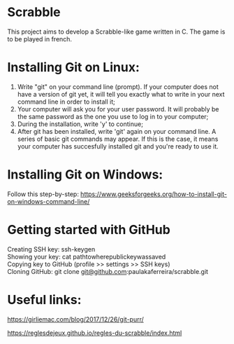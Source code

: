 # Scrabble
This project aims to develop a Scrabble-like game written in C.
The game is to be played in french.
# Installing Git on Linux:
1. Write "git" on your command line (prompt). If your computer does not have a version of git yet, it will tell you exactly what to write in your next command line in order to install it;
2. Your computer will ask you for your user password. It will probably be the same password as the one you use to log in to your computer;
3. During the installation, write 'y' to continue;
4. After git has been installed, write 'git' again on your command line. A series of basic git commands may appear. If this is the case, it means your computer has succesfully installed git and you're ready to use it.
# Installing Git on Windows:
Follow this step-by-step: https://www.geeksforgeeks.org/how-to-install-git-on-windows-command-line/
# Getting started with GitHub
Creating SSH key: ssh-keygen  
Showing your key: cat pathtowherepublickeywassaved  
Copying key to GitHub (profile >> settings >> SSH keys)  
Cloning GitHub: git clone git@github.com:paulakaferreira/scrabble.git  

# Useful links:
https://girliemac.com/blog/2017/12/26/git-purr/

https://reglesdejeux.github.io/regles-du-scrabble/index.html
